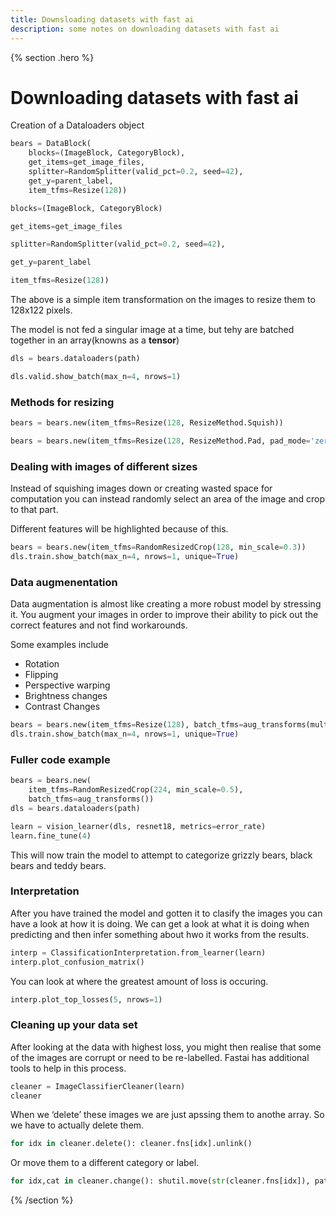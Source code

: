 ```yaml
---
title: Downsloading datasets with fast ai
description: some notes on downloading datasets with fast ai
---
```


{% section .hero %}
# Downloading datasets with fast ai
Creation of a Dataloaders object

```python
bears = DataBlock(
    blocks=(ImageBlock, CategoryBlock), 
    get_items=get_image_files, 
    splitter=RandomSplitter(valid_pct=0.2, seed=42),
    get_y=parent_label,
    item_tfms=Resize(128))
```

```python
blocks=(ImageBlock, CategoryBlock)
```

```python
get_items=get_image_files
```

```python
splitter=RandomSplitter(valid_pct=0.2, seed=42),
```

```python
get_y=parent_label
```

```python
item_tfms=Resize(128))
```

The above is a simple item transformation on the images to resize them to 128x122 pixels. 

The model is not fed a singular image at a time, but tehy are batched together in an array(knowns as a **tensor**) 

```python
dls = bears.dataloaders(path)
```

```python
dls.valid.show_batch(max_n=4, nrows=1)
```

### Methods for resizing

```python
bears = bears.new(item_tfms=Resize(128, ResizeMethod.Squish))
```

```python
bears = bears.new(item_tfms=Resize(128, ResizeMethod.Pad, pad_mode='zeros'))
```

### Dealing with images of different sizes

Instead of squishing images down or creating wasted space for computation you can instead randomly select an area of the image and crop to that part. 

Different features will be highlighted because of this. 

```python
bears = bears.new(item_tfms=RandomResizedCrop(128, min_scale=0.3))
dls.train.show_batch(max_n=4, nrows=1, unique=True)
```

### Data augmenentation

Data augmentation is almost like creating a more robust model by stressing it. You augment your images in order to improve their ability to pick out the correct features and not find workarounds.

Some examples include

- Rotation
- Flipping
- Perspective warping
- Brightness changes
- Contrast Changes

```python
bears = bears.new(item_tfms=Resize(128), batch_tfms=aug_transforms(mult=2))
dls.train.show_batch(max_n=4, nrows=1, unique=True)
```

### Fuller code example

```python
bears = bears.new(
    item_tfms=RandomResizedCrop(224, min_scale=0.5),
    batch_tfms=aug_transforms())
dls = bears.dataloaders(path)

learn = vision_learner(dls, resnet18, metrics=error_rate)
learn.fine_tune(4)
```

This will now train the model to attempt to categorize grizzly bears, black bears and teddy bears.

### Interpretation

After you have trained the model and gotten it to clasify the images you can have a look at how it is doing. We can get a look at what it is doing when predicting and then infer something about hwo it works from the results. 

```python
interp = ClassificationInterpretation.from_learner(learn)
interp.plot_confusion_matrix()
```

You can look at where the greatest amount of loss is occuring.

```python
interp.plot_top_losses(5, nrows=1)
```

### Cleaning up your data set

After looking at the data with highest loss, you might then realise that some of the images are corrupt or need to be re-labelled. Fastai has additional tools to help in this process. 

```python
cleaner = ImageClassifierCleaner(learn)
cleaner
```


When we ‘delete’ these images we are just apssing them to anothe array. So we have to actually delete them. 

```python
for idx in cleaner.delete(): cleaner.fns[idx].unlink()
```

Or move them to a different category or label.

```python
for idx,cat in cleaner.change(): shutil.move(str(cleaner.fns[idx]), path/cat)
```

{% /section %}